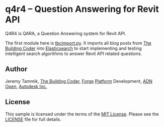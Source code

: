 # q4r4 &ndash; Question Answering for Revit API

Q4R4 is QARA, a Question Answering system for Revit API.

The first module here is [tbcimport.py](tbcimport.py).
It imports all blog posts
from [The Building Coder](http://thebuildingcoder.typepad.com)
into [Elasticsearch](https://www.elastic.co) to
start implementing and testing intelligent search algorithms to answer Revit API related questions.


## Author

Jeremy Tammik,
[The Building Coder](http://thebuildingcoder.typepad.com),
[Forge](http://forge.autodesk.com) [Platform](https://developer.autodesk.com) Development,
[ADN](http://www.autodesk.com/adn)
[Open](http://www.autodesk.com/adnopen),
[Autodesk Inc.](http://www.autodesk.com)


## License

This sample is licensed under the terms of the [MIT License](http://opensource.org/licenses/MIT).
Please see the [LICENSE](LICENSE) file for full details.
